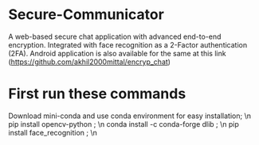 # Secure-Communicator

A web-based secure chat application with advanced end-to-end encryption.
Integrated with face recognition as a 2-Factor authentication (2FA).
Android application is also available for the same at this link (https://github.com/akhil2000mittal/encryp_chat)

# First run these commands

Download mini-conda and use conda environment for easy installation; \n
pip install opencv-python ; \n
conda install -c conda-forge dlib ; \n
pip install face_recognition ; \n
